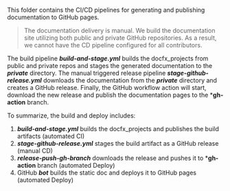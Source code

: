 This folder contains the CI/CD pipelines for generating and publishing documentation to GitHub pages.

> The documentation delivery is manual. We build the documentation site utilizing both public and private GitHub repositories. As a result, we cannot have the CD pipeline configured for all contributors.

The build pipeline ***build-and-stage.yml*** builds the docfx_projects from public and private repos and stages the generated documentation to the ***private*** directory. The manual triggered 
release pipeline ***stage-github-release.yml*** downloads the documentation from the ***private*** directory and creates a GitHub release. Finally, the GitHub workflow action will start, download 
the new release and publish the documentation pages to the ***gh-action** branch.

To summarize, the build and deploy includes:
1. ***build-and-stage.yml*** builds the docfx_projects and publishes the build artifacts (automated CI)
2. ***stage-github-release.yml*** stages the build artifact as a GitHub release (manual CD)
3. ***release-push-gh-branch*** downloads the release and pushes it to ***gh-action** branch (automated Deploy)
4. GitHub ***bot*** builds the static doc and deploys it to GitHub pages (automated Deploy)